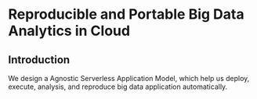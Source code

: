 # Reproducible and Portable Big Data Analytics in Cloud

## Introduction
We design a Agnostic Serverless Application Model, which help us deploy, execute, analysis, and reproduce big data application automatically. 

